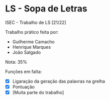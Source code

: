 # LS - Sopa de Letras

ISEC - Trabalho de LS [21/22]

Trabalho prático feita por:

-   Guilherme Camacho
-   Henrique Marques
-   João Salgado

Nota: 35%

Funções em falta:

-   [x] Ligaração da geração das palavras na grelha
-   [x] Pontuação
-   [x] [Muita parte do trabalho]
